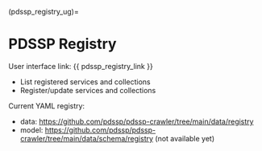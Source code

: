 (pdssp_registry_ug)=
# PDSSP Registry

User interface link: {{ pdssp_registry_link }}

- List registered services and collections
- Register/update services and collections

Current YAML registry:
- data: https://github.com/pdssp/pdssp-crawler/tree/main/data/registry
- model: https://github.com/pdssp/pdssp-crawler/tree/main/data/schema/registry (not available yet)

